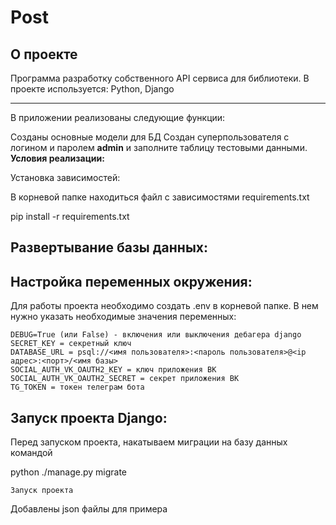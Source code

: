 Post
========================
О проекте
-------------------------

Программа разработку собственного API сервиса для библиотеки. 
В проекте используется:
Python, Django
________
В приложении реализованы следующие функции:

Созданы основные модели для БД
Создан суперпользователя с логином и паролем **admin** и заполните таблицу тестовыми данными.
**Условия реализации:**

Установка зависимостей:

В корневой папке находиться файл с зависимостями requirements.txt

pip install -r requirements.txt

Развертывание базы данных:
-------------------------



Настройка переменных окружения:
-------------------------

Для работы проекта необходимо создать .env в корневой папке. В нем нужно указать необходимые значения переменных:

    DEBUG=True (или False) - включения или выключения дебагера django
    SECRET_KEY = секретный ключ
    DATABASE_URL = psql://<имя пользователя>:<пароль пользователя>@<ip адрес>:<порт>/<имя базы>
    SOCIAL_AUTH_VK_OAUTH2_KEY = ключ приложения ВК
    SOCIAL_AUTH_VK_OAUTH2_SECRET = секрет приложения ВК
    TG_TOKEN = токен телеграм бота

Запуск проекта Django:
-------------------------

Перед запуском проекта, накатываем миграции на базу данных командой

python ./manage.py migrate


    Запуск проекта


Добавлены json файлы для примера


